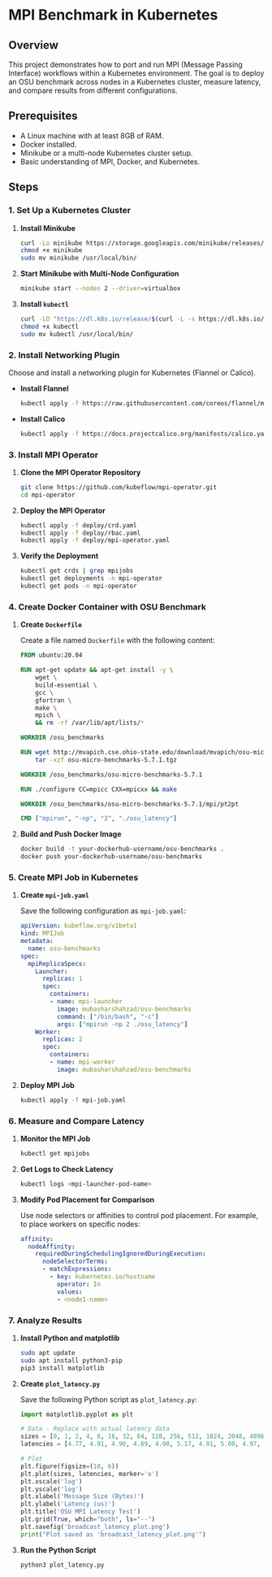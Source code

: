 # MPI Benchmark in Kubernetes

## Overview

This project demonstrates how to port and run MPI (Message Passing Interface) workflows within a Kubernetes environment. The goal is to deploy an OSU benchmark across nodes in a Kubernetes cluster, measure latency, and compare results from different configurations.

## Prerequisites

- A Linux machine with at least 8GB of RAM.
- Docker installed.
- Minikube or a multi-node Kubernetes cluster setup.
- Basic understanding of MPI, Docker, and Kubernetes.

## Steps

### 1. Set Up a Kubernetes Cluster

1. **Install Minikube**

    ```sh
    curl -Lo minikube https://storage.googleapis.com/minikube/releases/latest/minikube-linux-amd64
    chmod +x minikube
    sudo mv minikube /usr/local/bin/
    ```

2. **Start Minikube with Multi-Node Configuration**

    ```sh
    minikube start --nodes 2 --driver=virtualbox
    ```

3. **Install `kubectl`**

    ```sh
    curl -LO "https://dl.k8s.io/release/$(curl -L -s https://dl.k8s.io/release/stable.txt)/bin/linux/amd64/kubectl"
    chmod +x kubectl
    sudo mv kubectl /usr/local/bin/
    ```

### 2. Install Networking Plugin

Choose and install a networking plugin for Kubernetes (Flannel or Calico).

- **Install Flannel**

    ```sh
    kubectl apply -f https://raw.githubusercontent.com/coreos/flannel/master/Documentation/kube-flannel.yml
    ```

- **Install Calico**

    ```sh
    kubectl apply -f https://docs.projectcalico.org/manifests/calico.yaml
    ```

### 3. Install MPI Operator

1. **Clone the MPI Operator Repository**

    ```sh
    git clone https://github.com/kubeflow/mpi-operator.git
    cd mpi-operator
    ```

2. **Deploy the MPI Operator**

    ```sh
    kubectl apply -f deploy/crd.yaml
    kubectl apply -f deploy/rbac.yaml
    kubectl apply -f deploy/mpi-operator.yaml
    ```

3. **Verify the Deployment**

    ```sh
    kubectl get crds | grep mpijobs
    kubectl get deployments -n mpi-operator
    kubectl get pods -n mpi-operator
    ```

### 4. Create Docker Container with OSU Benchmark

1. **Create `Dockerfile`**

    Create a file named `Dockerfile` with the following content:

    ```Dockerfile
    FROM ubuntu:20.04

    RUN apt-get update && apt-get install -y \
        wget \
        build-essential \
        gcc \
        gfortran \
        make \
        mpich \
        && rm -rf /var/lib/apt/lists/*

    WORKDIR /osu_benchmarks

    RUN wget http://mvapich.cse.ohio-state.edu/download/mvapich/osu-micro-benchmarks-5.7.1.tgz && \
        tar -xzf osu-micro-benchmarks-5.7.1.tgz

    WORKDIR /osu_benchmarks/osu-micro-benchmarks-5.7.1

    RUN ./configure CC=mpicc CXX=mpicxx && make

    WORKDIR /osu_benchmarks/osu-micro-benchmarks-5.7.1/mpi/pt2pt

    CMD ["mpirun", "-np", "2", "./osu_latency"]
    ```

2. **Build and Push Docker Image**

    ```sh
    docker build -t your-dockerhub-username/osu-benchmarks .
    docker push your-dockerhub-username/osu-benchmarks
    ```

### 5. Create MPI Job in Kubernetes

1. **Create `mpi-job.yaml`**

    Save the following configuration as `mpi-job.yaml`:

    ```yaml
    apiVersion: kubeflow.org/v1beta1
    kind: MPIJob
    metadata:
      name: osu-benchmarks
    spec:
      mpiReplicaSpecs:
        Launcher:
          replicas: 1
          spec:
            containers:
            - name: mpi-launcher
              image: mubasharshahzad/osu-benchmarks
              command: ["/bin/bash", "-c"]
              args: ["mpirun -np 2 ./osu_latency"]
        Worker:
          replicas: 2
          spec:
            containers:
            - name: mpi-worker
              image: mubasharshahzad/osu-benchmarks
    ```

2. **Deploy MPI Job**

    ```sh
    kubectl apply -f mpi-job.yaml
    ```

### 6. Measure and Compare Latency

1. **Monitor the MPI Job**

    ```sh
    kubectl get mpijobs
    ```

2. **Get Logs to Check Latency**

    ```sh
    kubectl logs <mpi-launcher-pod-name>
    ```

3. **Modify Pod Placement for Comparison**

    Use node selectors or affinities to control pod placement. For example, to place workers on specific nodes:

    ```yaml
    affinity:
      nodeAffinity:
        requiredDuringSchedulingIgnoredDuringExecution:
          nodeSelectorTerms:
          - matchExpressions:
            - key: kubernetes.io/hostname
              operator: In
              values:
              - <node1-name>
    ```

### 7. Analyze Results

1. **Install Python and matplotlib**

    ```sh
    sudo apt update
    sudo apt install python3-pip
    pip3 install matplotlib
    ```

2. **Create `plot_latency.py`**

    Save the following Python script as `plot_latency.py`:

    ```python
    import matplotlib.pyplot as plt

    # Data - Replace with actual latency data
    sizes = [0, 1, 2, 4, 8, 16, 32, 64, 128, 256, 512, 1024, 2048, 4096, 8192, 16384, 32768, 65536, 131072, 262144, 524288, 1048576, 2097152, 4194304]
    latencies = [4.77, 4.91, 4.90, 4.89, 4.90, 5.17, 4.91, 5.00, 4.97, 4.98, 3.76, 7.90, 0.76, 5.04, 8.69, 42.89, 6.28, 47.14, 144.97, 348.78, 500.44, 1550.27, 3195.43, 6453.01]

    # Plot
    plt.figure(figsize=(10, 6))
    plt.plot(sizes, latencies, marker='o')
    plt.xscale('log')
    plt.yscale('log')
    plt.xlabel('Message Size (Bytes)')
    plt.ylabel('Latency (us)')
    plt.title('OSU MPI Latency Test')
    plt.grid(True, which="both", ls="--")
    plt.savefig('broadcast_latency_plot.png')
    print("Plot saved as 'broadcast_latency_plot.png'")
    ```

3. **Run the Python Script**

    ```sh
    python3 plot_latency.py
    ```



